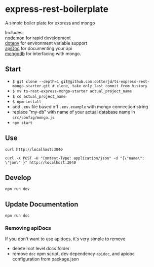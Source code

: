 # express-rest-boilerplate
A simple boiler plate for express and mongo

Includes: <br>
<a href="https://www.npmjs.com/package/nodemon">nodemon</a> for rapid development<br>
<a href="https://www.npmjs.com/package/dotenv">dotenv</a> for environment variable support<br>
<a href="https://www.npmjs.com/package/apidoc">apiDoc</a> for documenting your api<br>
<a href="https://www.npmjs.com/package/mongodb">mongodb</a> for interfacing with mongo. 

## Start
- `$ git clone --depth=1 git@github.com:cotterjd/ts-express-rest-mongo-starter.git # clone, take only last commit from history`<br>
- `$ mv ts-rest-express-mongo-starter actual_project_name`<br>
- `$ cd actual_project_name`<br>
- `$ npm install` <br>
- add `.env` file based off `.env.example` with mongo connection string
- replace "my-db" with name of your actual database name in `src/config/mongo.js`
- `npm start`<br>

## Use
`curl http://localhost:3040`</br>

`curl -X POST -H "Content-Type: application/json" -d "{\"name\": \"jon\" }" http://localhost:3040`

## Develop
`npm run dev`

## Update Documentation
`npm run doc`

### Removing apiDocs
If you don't want to use apidocs, it's very simple to remove
- delete root level docs folder
- remove `doc` npm script, dev dependency `apidoc`, and apidoc configuration from package.json
